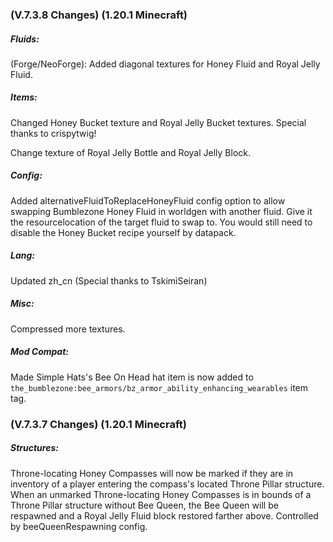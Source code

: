 ### **(V.7.3.8 Changes) (1.20.1 Minecraft)**

##### Fluids:
(Forge/NeoForge): Added diagonal textures for Honey Fluid and Royal Jelly Fluid.

##### Items:
Changed Honey Bucket texture and Royal Jelly Bucket textures. Special thanks to crispytwig!

Change texture of Royal Jelly Bottle and Royal Jelly Block.

##### Config:
Added alternativeFluidToReplaceHoneyFluid config option to allow swapping Bumblezone Honey Fluid in worldgen with another fluid.
Give it the resourcelocation of the target fluid to swap to. You would still need to disable the Honey Bucket recipe yourself by datapack.

##### Lang:
Updated zh_cn (Special thanks to TskimiSeiran)

##### Misc:
Compressed more textures.

##### Mod Compat:
Made Simple Hats's Bee On Head hat item is now added to `the_bumblezone:bee_armors/bz_armor_ability_enhancing_wearables` item tag.


### **(V.7.3.7 Changes) (1.20.1 Minecraft)**

##### Structures:
Throne-locating Honey Compasses will now be marked if they are in inventory of a player entering the compass's located Throne Pillar structure.
 When an unmarked Throne-locating Honey Compasses is in bounds of a Throne Pillar structure without Bee Queen,
 the Bee Queen will be respawned and a Royal Jelly Fluid block restored farther above.
 Controlled by beeQueenRespawning config.

